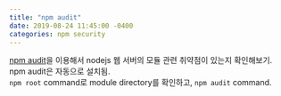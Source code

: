 ```yaml
---
title: "npm audit"
date: 2019-08-24 11:45:00 -0400
categories: npm security
---
```

[npm audit][npm-audit]을 이용해서 nodejs 웹 서버의 모듈 관련 취약점이 있는지 확인해보기.  
npm audit은 자동으로 설치됨.  
```npm root``` command로 module directory를 확인하고, ```npm audit``` command.  

[npm-audit]: https://docs.npmjs.com/auditing-package-dependencies-for-security-vulnerabilities

